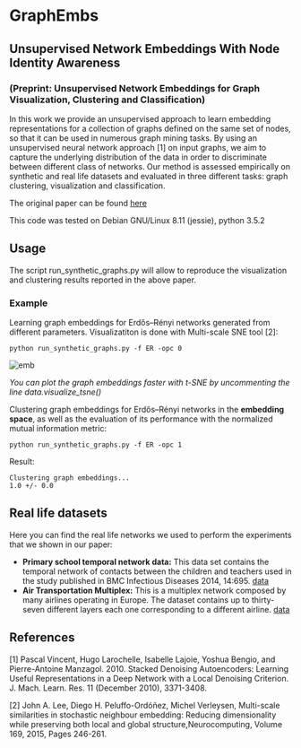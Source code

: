 # GraphEmbs
## Unsupervised Network Embeddings With Node Identity Awareness
### (Preprint: Unsupervised Network Embeddings for Graph Visualization, Clustering and Classification)


In this work we provide an unsupervised approach to learn embedding representations for a collection of graphs defined on the same set of nodes, so that it can be used in numerous graph mining tasks. By using an unsupervised neural network approach [1] on input graphs, we aim to capture the underlying distribution of the data in order to discriminate between different class of networks. Our method is assessed empirically on synthetic and real life datasets and evaluated in three different tasks: graph clustering, visualization and classification. 

The original paper can be found [here](https://appliednetsci.springeropen.com/articles/10.1007/s41109-019-0197-1 " journal paper")

This code was tested on Debian GNU/Linux 8.11 (jessie), python 3.5.2

## Usage
The script run_synthetic_graphs.py will allow to reproduce the visualization and clustering results reported in the above paper.
### Example
Learning graph embeddings for Erdős–Rényi networks generated from different parameters.
Visualizatiton is done with Multi-scale SNE tool [2]:

```
python run_synthetic_graphs.py -f ER -opc 0
```
![emb](https://github.com/leoguti85/GraphEmbs/blob/master/images/ER.png)

*You can plot the graph embeddings faster with t-SNE by uncommenting the line data.visualize_tsne()*

Clustering graph embeddings for Erdős–Rényi networks in the **embedding space**, as well as the evaluation of its performance with the normalized mutual information metric:

```
python run_synthetic_graphs.py -f ER -opc 1
```
Result:
```
Clustering graph embeddings...
1.0 +/- 0.0
```
## Real life datasets
Here you can find the real life networks we used to perform the experiments that we shown in our paper:
+ **Primary school temporal network data:**
This data set contains the temporal network of contacts between the children and teachers used in the study published in BMC Infectious Diseases 2014, 14:695. [data](http://www.sociopatterns.org/datasets/primary-school-temporal-network-data/)
+ **Air Transportation Multiplex:** 
This is a multiplex network composed by many airlines operating in Europe. The dataset contains up to thirty-seven different layers each one corresponding to a different airline. [data](http://complex.unizar.es/~atnmultiplex/)

## References

[1] Pascal Vincent, Hugo Larochelle, Isabelle Lajoie, Yoshua Bengio, and Pierre-Antoine Manzagol. 2010. Stacked Denoising Autoencoders: Learning Useful Representations in a Deep Network with a Local Denoising Criterion. J. Mach. Learn. Res. 11 (December 2010), 3371-3408.

[2] John A. Lee, Diego H. Peluffo-Ordóñez, Michel Verleysen, Multi-scale similarities in stochastic neighbour embedding: Reducing dimensionality while preserving both local and global structure,Neurocomputing, Volume 169, 2015,
Pages 246-261.


